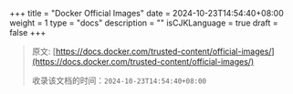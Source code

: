 +++
title = "Docker Official Images"
date = 2024-10-23T14:54:40+08:00
weight = 1
type = "docs"
description = ""
isCJKLanguage = true
draft = false
+++

> 原文: [https://docs.docker.com/trusted-content/official-images/](https://docs.docker.com/trusted-content/official-images/)
>
> 收录该文档的时间：`2024-10-23T14:54:40+08:00`
